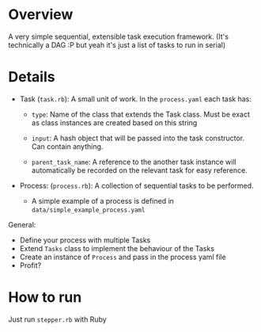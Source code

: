 # Overview

A very simple sequential, extensible task execution framework.
(It's technically a DAG :P but yeah it's just a list of tasks to run in serial)

# Details

* Task (`task.rb`): A small unit of work. In the `process.yaml` each task has:

    * `type`: Name of the class that extends the Task class. Must be exact as class instances are created based on this string

    * `input`: A hash object that will be passed into the task constructor. Can contain anything.

    * `parent_task_name`: A reference to the another task instance will automatically be recorded on the relevant task for easy reference.

* Process: (`process.rb`): A collection of sequential tasks to be performed.

    * A simple example of a process is defined in `data/simple_example_process.yaml`

General:

* Define your process with multiple Tasks
* Extend `Tasks` class to implement the behaviour of the Tasks
* Create an instance of `Process` and pass in the process yaml file
* Profit?

# How to run

Just run `stepper.rb` with Ruby
